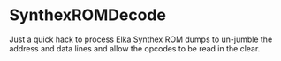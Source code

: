 # SynthexROMDecode
Just a quick hack to process Elka Synthex ROM dumps to un-jumble the address and data lines and allow the opcodes to be read in the clear.
